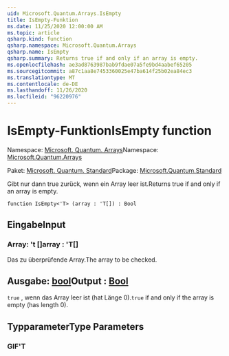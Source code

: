 ```yaml
---
uid: Microsoft.Quantum.Arrays.IsEmpty
title: IsEmpty-Funktion
ms.date: 11/25/2020 12:00:00 AM
ms.topic: article
qsharp.kind: function
qsharp.namespace: Microsoft.Quantum.Arrays
qsharp.name: IsEmpty
qsharp.summary: Returns true if and only if an array is empty.
ms.openlocfilehash: ae3ad8763987bab9fdae07a5fe9bd4aabef65205
ms.sourcegitcommit: a87c1aa8e7453360025e47ba614f25b02ea84ec3
ms.translationtype: MT
ms.contentlocale: de-DE
ms.lasthandoff: 11/26/2020
ms.locfileid: "96220976"
---
```

# <a name="isempty-function"></a><span data-ttu-id="32739-102">IsEmpty-Funktion</span><span class="sxs-lookup"><span data-stu-id="32739-102">IsEmpty function</span></span>

<span data-ttu-id="32739-103">Namespace: [Microsoft. Quantum. Arrays](xref:Microsoft.Quantum.Arrays)</span><span class="sxs-lookup"><span data-stu-id="32739-103">Namespace: [Microsoft.Quantum.Arrays](xref:Microsoft.Quantum.Arrays)</span></span>

<span data-ttu-id="32739-104">Paket: [Microsoft. Quantum. Standard](https://nuget.org/packages/Microsoft.Quantum.Standard)</span><span class="sxs-lookup"><span data-stu-id="32739-104">Package: [Microsoft.Quantum.Standard](https://nuget.org/packages/Microsoft.Quantum.Standard)</span></span>


<span data-ttu-id="32739-105">Gibt nur dann true zurück, wenn ein Array leer ist.</span><span class="sxs-lookup"><span data-stu-id="32739-105">Returns true if and only if an array is empty.</span></span>

```qsharp
function IsEmpty<'T> (array : 'T[]) : Bool
```


## <a name="input"></a><span data-ttu-id="32739-106">Eingabe</span><span class="sxs-lookup"><span data-stu-id="32739-106">Input</span></span>

### <a name="array--t"></a><span data-ttu-id="32739-107">Array: 't []</span><span class="sxs-lookup"><span data-stu-id="32739-107">array : 'T[]</span></span>

<span data-ttu-id="32739-108">Das zu überprüfende Array.</span><span class="sxs-lookup"><span data-stu-id="32739-108">The array to be checked.</span></span>



## <a name="output--bool"></a><span data-ttu-id="32739-109">Ausgabe: [bool](xref:microsoft.quantum.lang-ref.bool)</span><span class="sxs-lookup"><span data-stu-id="32739-109">Output : [Bool](xref:microsoft.quantum.lang-ref.bool)</span></span>

<span data-ttu-id="32739-110">`true` , wenn das Array leer ist (hat Länge 0).</span><span class="sxs-lookup"><span data-stu-id="32739-110">`true` if and only if the array is empty (has length 0).</span></span>

## <a name="type-parameters"></a><span data-ttu-id="32739-111">Typparameter</span><span class="sxs-lookup"><span data-stu-id="32739-111">Type Parameters</span></span>

### <a name="t"></a><span data-ttu-id="32739-112">GIF</span><span class="sxs-lookup"><span data-stu-id="32739-112">'T</span></span>

